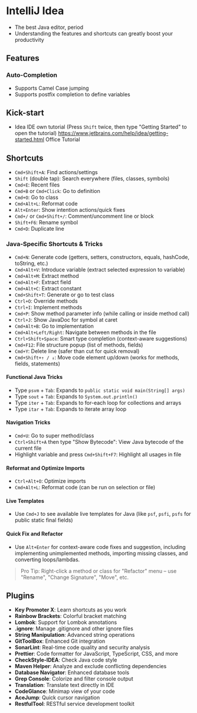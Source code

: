 # IntelliJ Idea

- The best Java editor, period
- Understanding the features and shortcuts can greatly boost your productivity

## Features

### Auto-Completion

- Supports Camel Case jumping
- Supports postfix completion to define variables

## Kick-start

- Idea IDE own tutorial (Press `Shift` twice, then type "Getting Started" to open the tutorial)
<https://www.jetbrains.com/help/idea/getting-started.html> Office Tutorial

## Shortcuts

- `Cmd+Shift+A`: Find actions/settings
- `Shift` (double tap): Search everywhere (files, classes, symbols)
- `Cmd+E`: Recent files
- `Cmd+B` or `Cmd+Click`: Go to definition
- `Cmd+O`: Go to class
- `Cmd+Alt+L`: Reformat code
- `Alt+Enter`: Show intention actions/quick fixes
- `Cmd+/` or `Cmd+Shift+/`: Comment/uncomment line or block
- `Shift+F6`: Rename symbol
- `Cmd+D`: Duplicate line

### Java-Specific Shortcuts & Tricks

- `Cmd+N`: Generate code (getters, setters, constructors, equals, hashCode, toString, etc.)
- `Cmd+Alt+V`: Introduce variable (extract selected expression to variable)
- `Cmd+Alt+M`: Extract method
- `Cmd+Alt+F`: Extract field
- `Cmd+Alt+C`: Extract constant
- `Cmd+Shift+T`: Generate or go to test class
- `Ctrl+O`: Override methods
- `Ctrl+I`: Implement methods
- `Cmd+P`: Show method parameter info (while calling or inside method call)
- `Ctrl+J`: Show JavaDoc for symbol at caret
- `Cmd+Alt+B`: Go to implementation
- `Cmd+Alt+Left/Right`: Navigate between methods in the file
- `Ctrl+Shift+Space`: Smart type completion (context-aware suggestions)
- `Cmd+F12`: File structure popup (list of methods, fields)
- `Cmd+Y`: Delete line (safer than cut for quick removal)
- `Cmd+Shift+↑ / ↓`: Move code element up/down (works for methods, fields, statements)

#### Functional Java Tricks

- Type `psvm` + `Tab`: Expands to `public static void main(String[] args)`
- Type `sout` + `Tab`: Expands to `System.out.println()`
- Type `iter` + `Tab`: Expands to for-each loop for collections and arrays
- Type `itar` + `Tab`: Expands to iterate array loop

#### Navigation Tricks

- `Cmd+U`: Go to super method/class
- `Ctrl+Shift+A` then type "Show Bytecode": View Java bytecode of the current file
- Highlight variable and press `Cmd+Shift+F7`: Highlight all usages in file

#### Reformat and Optimize Imports

- `Ctrl+Alt+O`: Optimize imports
- `Cmd+Alt+L`: Reformat code (can be run on selection or file)

#### Live Templates

- Use `Cmd+J` to see available live templates for Java (like `psf`, `psfi`, `psfs` for public static final fields)

#### Quick Fix and Refactor

- Use `Alt+Enter` for context-aware code fixes and suggestion, including implementing unimplemented methods, importing missing classes, and converting loops/lambdas.

> Pro Tip: Right-click a method or class for "Refactor" menu – use "Rename", "Change Signature", "Move", etc.

## Plugins

- **Key Promoter X**: Learn shortcuts as you work
- **Rainbow Brackets**: Colorful bracket matching
- **Lombok**: Support for Lombok annotations
- **.ignore**: Manage .gitignore and other ignore files
- **String Manipulation**: Advanced string operations
- **GitToolBox**: Enhanced Git integration
- **SonarLint**: Real-time code quality and security analysis
- **Prettier**: Code formatter for JavaScript, TypeScript, CSS, and more
- **CheckStyle-IDEA**: Check Java code style
- **Maven Helper**: Analyze and exclude conflicting dependencies
- **Database Navigator**: Enhanced database tools
- **Grep Console**: Colorize and filter console output
- **Translation**: Translate text directly in IDE
- **CodeGlance**: Minimap view of your code
- **AceJump**: Quick cursor navigation
- **RestfulTool**: RESTful service development toolkit
